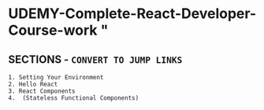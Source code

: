 # **UDEMY-Complete-React-Developer-Course-work** " 

## SECTIONS - `CONVERT TO JUMP LINKS`
    1. Setting Your Environment
    2. Hello React
    3. React Components
    4.  (Stateless Functional Components) 